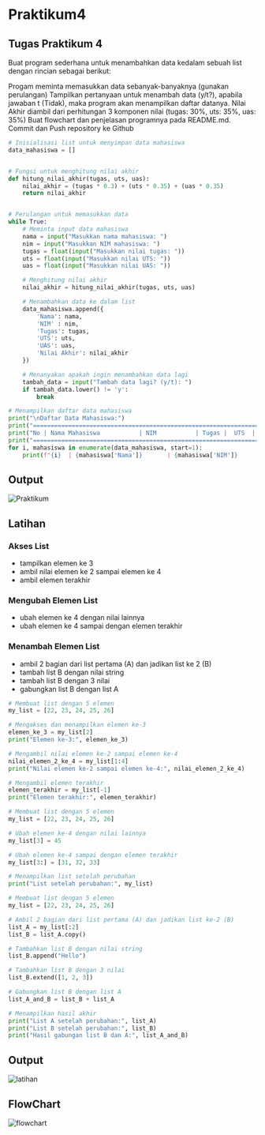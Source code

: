 # Praktikum4

## Tugas Praktikum 4
Buat program sederhana untuk menambahkan data kedalam sebuah list dengan rincian sebagai berikut:

Progam meminta memasukkan data sebanyak-banyaknya (gunakan perulangan)
Tampilkan pertanyaan untuk menambah data (y/t?), apabila jawaban t (Tidak), maka program akan menampilkan daftar datanya.
Nilai Akhir diambil dari perhitungan 3 komponen nilai (tugas: 30%, uts: 35%, uas: 35%)
Buat flowchart dan penjelasan programnya pada README.md.
Commit dan Push repository ke Github

```python
# Inisialisasi list untuk menyimpan data mahasiswa
data_mahasiswa = []


# Fungsi untuk menghitung nilai akhir
def hitung_nilai_akhir(tugas, uts, uas):
    nilai_akhir = (tugas * 0.3) + (uts * 0.35) + (uas * 0.35)
    return nilai_akhir


# Perulangan untuk memasukkan data
while True:
    # Meminta input data mahasiswa
    nama = input("Masukkan nama mahasiswa: ")
    nim = input("Masukkan NIM mahasiswa: ")
    tugas = float(input("Masukkan nilai tugas: "))
    uts = float(input("Masukkan nilai UTS: "))
    uas = float(input("Masukkan nilai UAS: "))

    # Menghitung nilai akhir
    nilai_akhir = hitung_nilai_akhir(tugas, uts, uas)

    # Menambahkan data ke dalam list
    data_mahasiswa.append({
        'Nama': nama,
        'NIM' : nim,
        'Tugas': tugas,
        'UTS': uts,
        'UAS': uas,
        'Nilai Akhir': nilai_akhir
    })

    # Menanyakan apakah ingin menambahkan data lagi
    tambah_data = input("Tambah data lagi? (y/t): ")
    if tambah_data.lower() != 'y':
        break

# Menampilkan daftar data mahasiswa
print("\nDaftar Data Mahasiswa:")
print("==========================================================================================")
print("No | Nama Mahasiswa           | NIM           | Tugas |  UTS  |  UAS  | Nilai Akhir")
print("==========================================================================================")
for i, mahasiswa in enumerate(data_mahasiswa, start=1):
    print(f"{i}  | {mahasiswa['Nama']}       | {mahasiswa['NIM']}     | {mahasiswa['Tugas']}  | {mahasiswa['UTS']}  | {mahasiswa['UAS']}  | {mahasiswa['Nilai Akhir']:.2f}")
```
## Output

![Praktikum](https://github.com/user-attachments/assets/6a58178c-f629-4730-83eb-4b7eb86dda5f)

## Latihan
### Akses List
- tampilkan elemen ke 3
- ambil nilai elemen ke 2 sampai elemen ke 4
- ambil elemen terakhir
### Mengubah Elemen List
- ubah elemen ke 4 dengan nilai lainnya
- ubah elemen ke 4 sampai dengan elemen terakhir
### Menambah Elemen List
- ambil 2 bagian dari list pertama (A) dan jadikan list ke 2 (B)
- tambah list B dengan nilai string
- tambah list B dengan 3 nilai
- gabungkan list B dengan list A

```python
# Membuat list dengan 5 elemen
my_list = [22, 23, 24, 25, 26]

# Mengakses dan menampilkan elemen ke-3
elemen_ke_3 = my_list[2]
print("Elemen ke-3:", elemen_ke_3)

# Mengambil nilai elemen ke-2 sampai elemen ke-4
nilai_elemen_2_ke_4 = my_list[1:4]
print("Nilai elemen ke-2 sampai elemen ke-4:", nilai_elemen_2_ke_4)

# Mengambil elemen terakhir
elemen_terakhir = my_list[-1]
print("Elemen terakhir:", elemen_terakhir)

# Membuat list dengan 5 elemen
my_list = [22, 23, 24, 25, 26]

# Ubah elemen ke-4 dengan nilai lainnya
my_list[3] = 45

# Ubah elemen ke-4 sampai dengan elemen terakhir
my_list[3:] = [31, 32, 33]

# Menampilkan list setelah perubahan
print("List setelah perubahan:", my_list)

# Membuat list dengan 5 elemen
my_list = [22, 23, 24, 25, 26]

# Ambil 2 bagian dari list pertama (A) dan jadikan list ke-2 (B)
list_A = my_list[:2]
list_B = list_A.copy()

# Tambahkan list B dengan nilai string
list_B.append("Hello")

# Tambahkan list B dengan 3 nilai
list_B.extend([1, 2, 3])

# Gabungkan list B dengan list A
list_A_and_B = list_B + list_A

# Menampilkan hasil akhir
print("List A setelah perubahan:", list_A)
print("List B setelah perubahan:", list_B)
print("Hasil gabungan list B dan A:", list_A_and_B)
```

## Output
![latihan](https://github.com/user-attachments/assets/a7e59bb9-9afe-4a84-b546-3128859bd246)

## FlowChart

![flowchart](https://github.com/user-attachments/assets/1dcd02c2-ec88-47b0-bc79-31874ed3f9c9)
